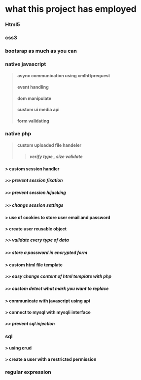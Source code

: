 # what this project has employed
### Html5
### css3
### bootsrap as much as you can
### native javascript
> #### async communication using xmlhttprequest
> #### event handling
> #### dom manipulate
> #### custom ui media api
> #### form validating
### native php
> #### custom uploaded file handeler
>> ##### verify type , size validate
#### > custom session handler
##### >> prevent session fixation
##### >> prevent session hijacking 
##### >> change session settings
#### > use of cookies to store user email and password
#### > create user reusable object 
##### >> validate every type of data
##### >> store a password in encrypted form 
#### > custom html file template
##### >> easy change content of html template with php 
##### >> custom detect what mark you want to replace
#### > communicate with javascript using api 
#### > connect to mysql with mysqli interface 
##### >> prevent sql injection 
### sql
#### > using crud 
#### > create a user with a restricted permission
### regular expression 
